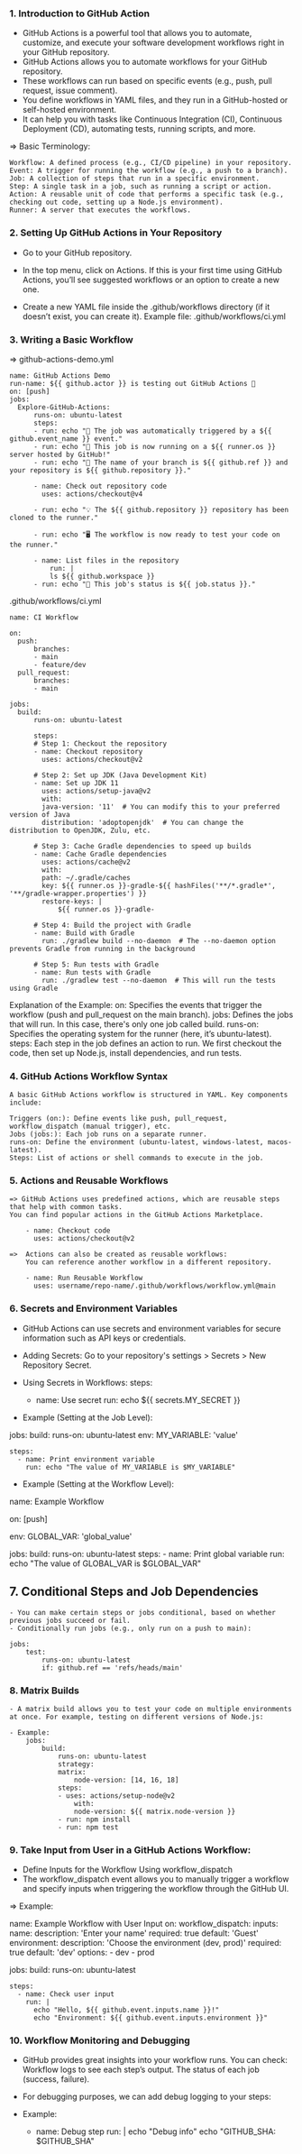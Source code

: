 ### 1. Introduction to GitHub Action
- GitHub Actions is a powerful tool that allows you to automate, customize, and execute your software development workflows right in your GitHub repository.
- GitHub Actions allows you to automate workflows for your GitHub repository. 
- These workflows can run based on specific events (e.g., push, pull request, issue comment). 
- You define workflows in YAML files, and they run in a GitHub-hosted or self-hosted environment.
- It can help you with tasks like Continuous Integration (CI), Continuous Deployment (CD), automating tests, running scripts, and more.


=> Basic Terminology:

    Workflow: A defined process (e.g., CI/CD pipeline) in your repository.
    Event: A trigger for running the workflow (e.g., a push to a branch).
    Job: A collection of steps that run in a specific environment.
    Step: A single task in a job, such as running a script or action.
    Action: A reusable unit of code that performs a specific task (e.g., checking out code, setting up a Node.js environment).
    Runner: A server that executes the workflows.

### 2. Setting Up GitHub Actions in Your Repository
- Go to your GitHub repository.
- In the top menu, click on Actions. If this is your first time using GitHub Actions, you’ll see suggested workflows or an option to create a new one.

- Create a new YAML file inside the .github/workflows directory (if it doesn’t exist, you can create it).
    Example file: .github/workflows/ci.yml


### 3. Writing a Basic Workflow

=> github-actions-demo.yml

    name: GitHub Actions Demo
    run-name: ${{ github.actor }} is testing out GitHub Actions 🚀
    on: [push]
    jobs:
      Explore-GitHub-Actions:
          runs-on: ubuntu-latest
          steps:
          - run: echo "🎉 The job was automatically triggered by a ${{ github.event_name }} event."
          - run: echo "🐧 This job is now running on a ${{ runner.os }} server hosted by GitHub!"
          - run: echo "🔎 The name of your branch is ${{ github.ref }} and your repository is ${{ github.repository }}."

          - name: Check out repository code
            uses: actions/checkout@v4
          
          - run: echo "💡 The ${{ github.repository }} repository has been cloned to the runner."
          
          - run: echo "🖥️ The workflow is now ready to test your code on the runner."
          
          - name: List files in the repository
              run: |
              ls ${{ github.workspace }}
          - run: echo "🍏 This job's status is ${{ job.status }}."


.github/workflows/ci.yml

    name: CI Workflow

    on:
      push:
          branches:
          - main
          - feature/dev
      pull_request:
          branches:
          - main

    jobs:
      build:
          runs-on: ubuntu-latest

          steps:
          # Step 1: Checkout the repository
          - name: Checkout repository
            uses: actions/checkout@v2

          # Step 2: Set up JDK (Java Development Kit)
          - name: Set up JDK 11
            uses: actions/setup-java@v2
            with:
            java-version: '11'  # You can modify this to your preferred version of Java
            distribution: 'adoptopenjdk'  # You can change the distribution to OpenJDK, Zulu, etc.

          # Step 3: Cache Gradle dependencies to speed up builds
          - name: Cache Gradle dependencies
            uses: actions/cache@v2
            with:
            path: ~/.gradle/caches
            key: ${{ runner.os }}-gradle-${{ hashFiles('**/*.gradle*', '**/gradle-wrapper.properties') }}
            restore-keys: |
                ${{ runner.os }}-gradle-

          # Step 4: Build the project with Gradle
          - name: Build with Gradle
            run: ./gradlew build --no-daemon  # The --no-daemon option prevents Gradle from running in the background

          # Step 5: Run tests with Gradle
          - name: Run tests with Gradle
            run: ./gradlew test --no-daemon  # This will run the tests using Gradle


Explanation of the Example:
    on: Specifies the events that trigger the workflow (push and pull_request on the main branch).
    jobs: Defines the jobs that will run. In this case, there's only one job called build.
    runs-on: Specifies the operating system for the runner (here, it’s ubuntu-latest).
    steps: Each step in the job defines an action to run. We first checkout the code, then set up Node.js, install dependencies, and run tests.


### 4. GitHub Actions Workflow Syntax
    A basic GitHub Actions workflow is structured in YAML. Key components include:

    Triggers (on:): Define events like push, pull_request, workflow_dispatch (manual trigger), etc.
    Jobs (jobs:): Each job runs on a separate runner.
    runs-on: Define the environment (ubuntu-latest, windows-latest, macos-latest).
    Steps: List of actions or shell commands to execute in the job.

### 5. Actions and Reusable Workflows
    => GitHub Actions uses predefined actions, which are reusable steps that help with common tasks. 
    You can find popular actions in the GitHub Actions Marketplace.
    
        - name: Checkout code
          uses: actions/checkout@v2

    =>  Actions can also be created as reusable workflows:
        You can reference another workflow in a different repository.

        - name: Run Reusable Workflow
          uses: username/repo-name/.github/workflows/workflow.yml@main

        
### 6. Secrets and Environment Variables
- GitHub Actions can use secrets and environment variables for secure information such as API keys or credentials.

- Adding Secrets: Go to your repository's settings > Secrets > New Repository Secret.

- Using Secrets in Workflows:
    steps:
    - name: Use secret
        run: echo ${{ secrets.MY_SECRET }}

- Example (Setting at the Job Level):

jobs:
  build:
    runs-on: ubuntu-latest
    env:
      MY_VARIABLE: 'value'

    steps:
      - name: Print environment variable
        run: echo "The value of MY_VARIABLE is $MY_VARIABLE"

- Example (Setting at the Workflow Level):

name: Example Workflow

on: [push]

env:
  GLOBAL_VAR: 'global_value'

jobs:
  build:
    runs-on: ubuntu-latest
    steps:
      - name: Print global variable
        run: echo "The value of GLOBAL_VAR is $GLOBAL_VAR"


## 7. Conditional Steps and Job Dependencies
    - You can make certain steps or jobs conditional, based on whether previous jobs succeed or fail.
    - Conditionally run jobs (e.g., only run on a push to main):

    jobs:
        test:
            runs-on: ubuntu-latest
            if: github.ref == 'refs/heads/main'


### 8. Matrix Builds
    - A matrix build allows you to test your code on multiple environments at once. For example, testing on different versions of Node.js:

    - Example:
        jobs:
            build:
                runs-on: ubuntu-latest
                strategy:
                matrix:
                    node-version: [14, 16, 18]
                steps:
                - uses: actions/setup-node@v2
                    with:
                    node-version: ${{ matrix.node-version }}
                - run: npm install
                - run: npm test


### 9. Take Input from User in a GitHub Actions Workflow:
- Define Inputs for the Workflow Using workflow_dispatch
- The workflow_dispatch event allows you to manually trigger a workflow and specify inputs when triggering the workflow through the GitHub UI.

=> Example: 

name: Example Workflow with User Input
on:
  workflow_dispatch:
    inputs:
      name:
        description: 'Enter your name'
        required: true
        default: 'Guest'
      environment:
        description: 'Choose the environment (dev, prod)'
        required: true
        default: 'dev'
        options:
          - dev
          - prod

jobs:
  build:
    runs-on: ubuntu-latest

    steps:
      - name: Check user input
        run: |
          echo "Hello, ${{ github.event.inputs.name }}!"
          echo "Environment: ${{ github.event.inputs.environment }}"



### 10. Workflow Monitoring and Debugging
- GitHub provides great insights into your workflow runs. You can check:
    Workflow logs to see each step’s output.
    The status of each job (success, failure).
- For debugging purposes, we can add debug logging to your steps:
- Example:

    - name: Debug step
        run: |
            echo "Debug info"
            echo "GITHUB_SHA: $GITHUB_SHA"
